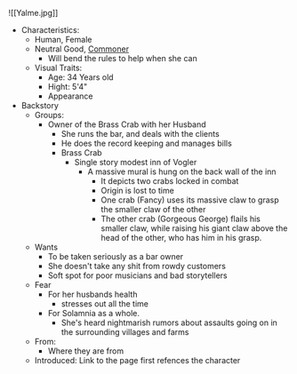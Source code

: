 ![[Yalme.jpg]] 
- Characteristics:
	- Human, Female
	- Neutral Good, [Commoner](https://www.dndbeyond.com/monsters/16829-commoner?srsltid=AfmBOoqJACB1TSbAH6pmpz9odNurNIMVjcdhxnGUAR7lBj0ygZrc_GYh) 
		- Will bend the rules to help when she can
	- Visual Traits:
		- Age: 34 Years old
		- Hight: 5'4"
		- Appearance
- Backstory
	- Groups:
		- Owner of the Brass Crab with her Husband
			- She runs the bar, and deals with the clients
			- He does the record keeping and manages bills
			- Brass Crab
				- Single story modest inn of Vogler
					- A massive mural is hung on the back wall of the inn
						- It depicts two crabs locked in combat
						- Origin is lost to time
						- One crab (Fancy) uses its massive claw to grasp the smaller claw of the other
						- The other crab (Gorgeous George) flails his smaller claw, while raising his giant claw above the head of the other, who has him in his grasp. 
	- Wants
		- To be taken seriously as a bar owner
		- She doesn't take any shit from rowdy customers
		- Soft spot for poor musicians and bad storytellers
	- Fear
		- For her husbands health
			- stresses out all the time
		- For Solamnia as a whole. 
			- She's heard nightmarish rumors about assaults going on in the surrounding villages and farms
	- From:
		- Where they are from
	- Introduced: Link to the page first refences the character